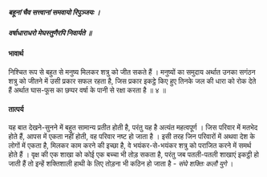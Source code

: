 ##### बहूनां चैव सत्त्वानां समवायो रिपुञ्जयः ।
##### वर्षाधाराधरो मेघस्तुणैरपि निवार्यते ॥

#### भावार्थ

निश्चित रूप से बहुत से मनुष्य मिलकर शत्रु को जीत सकते हैं । मनुष्यों का समुदाय अर्थात उनका सगंठन शत्रु को जीतने में उसी प्रकार सफल रहता है, जिस प्रकार इकट्ठे किए हुए तिनके जल की धारा को रोक देते हैं अर्थात घास-फूस का छप्पर वर्षा के पानी से रक्षा करता है ॥ ४ ॥

#### तात्पर्य

यह बात देखने-सुनने में बहुत सामान्य प्रतीत होती है, परंतु यह है अत्यंत महत्वपूर्ण । जिस परिवार में मतभेद होते हैं, आपस में एकता नहीं होती, वह परिवार नष्ट हो जाता है । इसी तरह जिन परिवारों में अथवा देश के लोगों में एकता है, मिलकर काम करने की इच्छा है, वे भयंकर-से-भयंकर शत्रु को पराजित करने में समर्थ होते हैं । वृक्ष की एक शाखा को कोई एक बच्चा भी तोड़ सकता है, परंतु जब पतली-पतली शाखाएं इकट्ठी हो जाती हैं तो इन्हें शक्तिशाली हाथी के लिए तोड़ना भी कठिन हो जाता है - *संघे शक्तिः कलौ युगे* ।